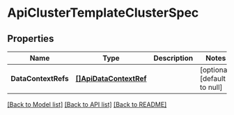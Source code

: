# ApiClusterTemplateClusterSpec

## Properties
Name | Type | Description | Notes
------------ | ------------- | ------------- | -------------
**DataContextRefs** | [**[]ApiDataContextRef**](ApiDataContextRef.md) |  | [optional] [default to null]

[[Back to Model list]](../README.md#documentation-for-models) [[Back to API list]](../README.md#documentation-for-api-endpoints) [[Back to README]](../README.md)

